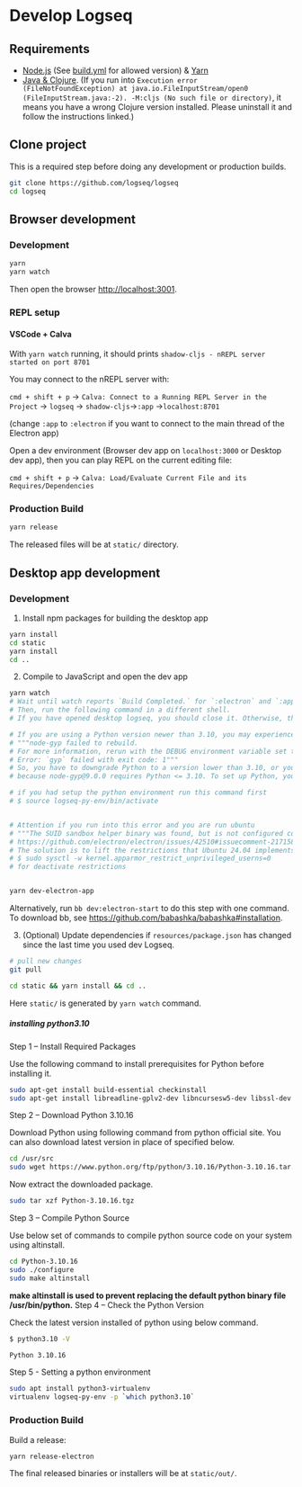 # Develop Logseq
## Requirements

- [Node.js](https://nodejs.org/en/download/) (See [build.yml](https://github.com/logseq/logseq/blob/master/.github/workflows/build.yml) for allowed version)  & [Yarn](https://classic.yarnpkg.com/en/docs/install/)
- [Java & Clojure](https://clojure.org/guides/getting_started). (If you run into `Execution error (FileNotFoundException) at java.io.FileInputStream/open0 (FileInputStream.java:-2). -M:cljs (No such file or directory)`, it means you have a wrong Clojure version installed. Please uninstall it and follow the instructions linked.)

## Clone project

This is a required step before doing any development or production builds.

```bash
git clone https://github.com/logseq/logseq
cd logseq
```

## Browser development

### Development

```bash
yarn
yarn watch
```

Then open the browser <http://localhost:3001>.

### REPL setup

#### VSCode + Calva
With ```yarn watch``` running, it should prints ``shadow-cljs - nREPL server started on port 8701``

You may connect to the nREPL server with:

``cmd + shift + p`` -> ``Calva: Connect to a Running REPL Server in the Project`` -> ``logseq`` -> ``shadow-cljs``->``:app`` ->``localhost:8701``

(change ``:app`` to ``:electron`` if you want to connect to the main thread of the Electron app)

Open a dev environment (Browser dev app on ``localhost:3000`` or Desktop dev app), then you can play REPL on the current editing file:

``cmd + shift + p`` -> ``Calva: Load/Evaluate Current File and its Requires/Dependencies``

### Production Build

```bash
yarn release
```

The released files will be at `static/` directory.

## Desktop app development

### Development

1. Install npm packages for building the desktop app

``` bash
yarn install
cd static
yarn install
cd ..
```

2. Compile to JavaScript and open the dev app

```bash
yarn watch
# Wait until watch reports `Build Completed.` for `:electron` and `:app`.
# Then, run the following command in a different shell.
# If you have opened desktop logseq, you should close it. Otherwise, this command will fail.

# If you are using a Python version newer than 3.10, you may experience this error.
# """node-gyp failed to rebuild.
# For more information, rerun with the DEBUG environment variable set to "electron-rebuild".
# Error: `gyp` failed with exit code: 1"""
# So, you have to downgrade Python to a version lower than 3.10, or you can set up a Python virtual environment with python version 3.10,
# because node-gyp@9.0.0 requires Python <= 3.10. To set up Python, you can follow the instructions below.

# if you had setup the python environment run this command first
# $ source logseq-py-env/bin/activate          


# Attention if you run into this error and you are run ubuntu
# """The SUID sandbox helper binary was found, but is not configured correctly. Rather than run without sandboxing I'm aborting now.""
# https://github.com/electron/electron/issues/42510#issuecomment-2171583086
# The solution is to lift the restrictions that Ubuntu 24.04 implements in the AppImages.
# $ sudo sysctl -w kernel.apparmor_restrict_unprivileged_userns=0
# for deactivate restrictions


yarn dev-electron-app
```

Alternatively, run `bb dev:electron-start` to do this step with one command. To
download bb, see https://github.com/babashka/babashka#installation.

3. (Optional) Update dependencies if `resources/package.json` has changed since
the last time you used dev Logseq.

```bash
# pull new changes
git pull

cd static && yarn install && cd ..
```

Here `static/` is generated by `yarn watch` command.


##### installing python3.10
Step 1 – Install Required Packages

Use the following command to install prerequisites for Python before installing it.

```bash
sudo apt-get install build-essential checkinstall
sudo apt-get install libreadline-gplv2-dev libncursesw5-dev libssl-dev libsqlite3-dev tk-dev libgdbm-dev libc6-dev libbz2-dev
```

Step 2 – Download Python 3.10.16

Download Python using following command from python official site. You can also download latest version in place of specified below.

```bash
cd /usr/src
sudo wget https://www.python.org/ftp/python/3.10.16/Python-3.10.16.tar.xz
```
Now extract the downloaded package.

```bash
sudo tar xzf Python-3.10.16.tgz
```
Step 3 – Compile Python Source

Use below set of commands to compile python source code on your system using altinstall.

```bash
cd Python-3.10.16
sudo ./configure
sudo make altinstall
```

**make altinstall is used to prevent replacing the default python binary file /usr/bin/python.**
Step 4 – Check the Python Version

Check the latest version installed of python using below command.

```bash
$ python3.10 -V

Python 3.10.16
```
Step 5 - Setting a python environment

```bash
sudo apt install python3-virtualenv
virtualenv logseq-py-env -p `which python3.10`
```


### Production Build

Build a release:

```bash
yarn release-electron
```

The final released binaries or installers will be at `static/out/`.

